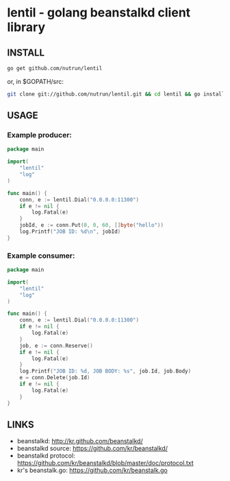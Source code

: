 # lentil - golang beanstalkd client library

## INSTALL

```bash
go get github.com/nutrun/lentil
```

or, in $GOPATH/src:

```bash
git clone git://github.com/nutrun/lentil.git && cd lentil && go install
```

## USAGE

### Example producer:

```go
package main

import(
	"lentil"
	"log"
)

func main() {
	conn, e := lentil.Dial("0.0.0.0:11300")
	if e != nil {
		log.Fatal(e)
	}
	jobId, e := conn.Put(0, 0, 60, []byte("hello"))
	log.Printf("JOB ID: %d\n", jobId)
}
```

### Example consumer:

```go
package main

import(
	"lentil"
	"log"
)

func main() {
	conn, e := lentil.Dial("0.0.0.0:11300")
	if e != nil {
		log.Fatal(e)
	}
	job, e := conn.Reserve()
	if e != nil {
		log.Fatal(e)
	}
	log.Printf("JOB ID: %d, JOB BODY: %s", job.Id, job.Body)
	e = conn.Delete(job.Id)
	if e != nil {
		log.Fatal(e)
	}
}
```

## LINKS

* beanstalkd: http://kr.github.com/beanstalkd/
* beanstalkd source: https://github.com/kr/beanstalkd/
* beanstalkd protocol: https://github.com/kr/beanstalkd/blob/master/doc/protocol.txt
* kr's beanstalk.go: https://github.com/kr/beanstalk.go

